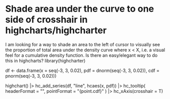 
# Shade area under the curve to one side of crosshair in highcharts/highcharter

I am looking for a way to shade an area to the left of cursor to visually see the proportion of total area under the density curve where x < X, i.e. a visual feel for a cumulative density function. Is there an easy/elegant way to do this in highcharts?
library(highcharter)

df <- data.frame(x = seq(-3, 3, 0.02),
                 pdf = dnorm(seq(-3, 3, 0.02)),
                 cdf = pnorm(seq(-3, 3, 0.02)))

highchart() |>
  hc_add_series(df, "line", hcaes(x, pdf)) |>
  hc_tooltip(
    headerFormat = "",
    pointFormat = "{point.cdf}"
    ) |>
  hc_xAxis(crosshair = T)


        